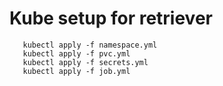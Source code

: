 # Kube setup for retriever

```
   kubectl apply -f namespace.yml
   kubectl apply -f pvc.yml
   kubectl apply -f secrets.yml
   kubectl apply -f job.yml
```

